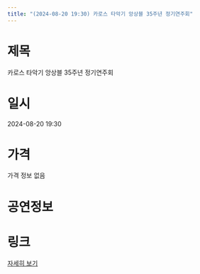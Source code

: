 ```yaml
---
title: "(2024-08-20 19:30) 카로스 타악기 앙상블 35주년 정기연주회"
---
```


# 제목
카로스 타악기 앙상블 35주년 정기연주회

# 일시
2024-08-20 19:30

# 가격
가격 정보 없음

# 공연정보
  
  


# 링크
[자세히 보기](https://www.sac.or.kr/site/main/show/show_view?SN=66322 "https://www.sac.or.kr/site/main/show/show_view?SN=66322")
